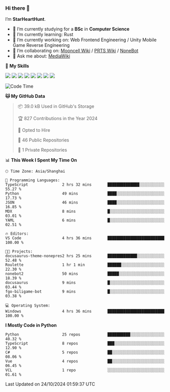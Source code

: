 ### Hi there 👋

I’m **StarHeartHunt**.

- 🏫 I’m currently studying for a **BSc** in **Computer Science**
- 🌱 I’m currently learning: Rust
- 🔭 I’m currently working on: Web Frontend Engineering / Unity Mobile Game Reverse Engineering
- 👯 I’m collaborating on: [Mooncell Wiki](https://fgo.wiki/) / [PRTS Wiki](http://prts.wiki/) / [NoneBot](https://github.com/nonebot)
- 💬 Ask me about: [MediaWiki](https://www.mediawiki.org)

🌟 **My Skills**

![](https://img.shields.io/badge/-Python-3e74a2?style=flat-square&logo=Python&logoColor=fff)
![](https://img.shields.io/badge/-Node.js-339933?style=flat-square&logo=node.js&logoColor=fff)
![](https://img.shields.io/badge/-Vue-4fc08d?style=flat-square&logo=vue.js&logoColor=fff)
![](https://img.shields.io/badge/-React-2d98ce?style=flat-square&logo=React&logoColor=fff)
![](https://img.shields.io/badge/-TypeScript-3178C6?style=flat-square&logo=TypeScript&logoColor=fff)
![](https://img.shields.io/badge/-Docker-2496ED?style=flat-square&logo=Docker&logoColor=fff)
![](https://img.shields.io/badge/-Linux-000000?style=flat-square&logo=Linux&logoColor=fff)
![](https://img.shields.io/badge/-Dotnet-512bd4?style=flat-square&logo=.net&logoColor=fff)

<!--START_SECTION:waka-->
![Code Time](http://img.shields.io/badge/Code%20Time-1%2C369%20hrs%2010%20mins-blue)

**🐱 My GitHub Data** 

> 📦 39.0 kB Used in GitHub's Storage 
 > 
> 🏆 827 Contributions in the Year 2024
 > 
> 💼 Opted to Hire
 > 
> 📜 46 Public Repositories 
 > 
> 🔑 1 Private Repositories 
 > 
📊 **This Week I Spent My Time On** 

```text
🕑︎ Time Zone: Asia/Shanghai

💬 Programming Languages: 
TypeScript               2 hrs 32 mins       ██████████████░░░░░░░░░░░   55.27 % 
Python                   49 mins             ████░░░░░░░░░░░░░░░░░░░░░   17.73 % 
JSON                     46 mins             ████░░░░░░░░░░░░░░░░░░░░░   16.85 % 
MDX                      8 mins              █░░░░░░░░░░░░░░░░░░░░░░░░   03.01 % 
YAML                     6 mins              █░░░░░░░░░░░░░░░░░░░░░░░░   02.51 % 

🔥 Editors: 
VS Code                  4 hrs 36 mins       █████████████████████████   100.00 % 

🐱‍💻 Projects: 
docusaurus-theme-nonepres2 hrs 25 mins       █████████████░░░░░░░░░░░░   52.48 % 
Roulette                 1 hr 1 min          ██████░░░░░░░░░░░░░░░░░░░   22.30 % 
nonebot2                 50 mins             █████░░░░░░░░░░░░░░░░░░░░   18.39 % 
docusaurus               9 mins              █░░░░░░░░░░░░░░░░░░░░░░░░   03.44 % 
fgo-biligame-bot         9 mins              █░░░░░░░░░░░░░░░░░░░░░░░░   03.38 % 

💻 Operating System: 
Windows                  4 hrs 36 mins       █████████████████████████   100.00 % 
```

**I Mostly Code in Python** 

```text
Python                   25 repos            ██████████░░░░░░░░░░░░░░░   40.32 % 
TypeScript               8 repos             ███░░░░░░░░░░░░░░░░░░░░░░   12.90 % 
C#                       5 repos             ██░░░░░░░░░░░░░░░░░░░░░░░   08.06 % 
Vue                      4 repos             ██░░░░░░░░░░░░░░░░░░░░░░░   06.45 % 
VCL                      1 repo              ░░░░░░░░░░░░░░░░░░░░░░░░░   01.61 % 
```




 Last Updated on 24/10/2024 01:59:37 UTC
<!--END_SECTION:waka-->
